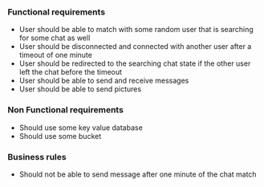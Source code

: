 ### Functional requirements
- User should be able to match with some random user that is searching for some chat as well
- User should be disconnected and connected with another user after a timeout of one minute 
- User should be redirected to the searching chat state if the other user left the chat before the timeout
- User should be able to send and receive messages
- User should be able to send pictures

### Non Functional requirements
- Should use some key value database
- Should use some bucket

### Business rules
- Should not be able to send message after one minute of the chat match
